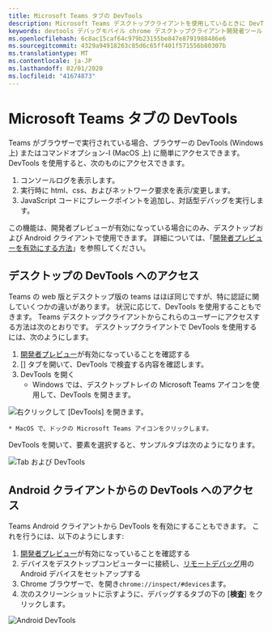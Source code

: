 ```yaml
---
title: Microsoft Teams タブの DevTools
description: Microsoft Teams デスクトップクライアントを使用しているときに DevTools にアクセスする方法について説明します。
keywords: devtools デバッグモバイル chrome デスクトップクライアント開発者ツール
ms.openlocfilehash: 6c8ac15caf64c979b23155be847e8791988486e6
ms.sourcegitcommit: 4329a94918263c85d6c65ff401f571556b80307b
ms.translationtype: MT
ms.contentlocale: ja-JP
ms.lasthandoff: 02/01/2020
ms.locfileid: "41674873"
---
```

# <a name="devtools-for-microsoft-teams-tabs"></a>Microsoft Teams タブの DevTools

Teams がブラウザーで実行されている場合、ブラウザーの DevTools (Windows 上) またはコマンドオプション-I (MacOS 上) に簡単にアクセスできます。 DevTools を使用すると、次のものにアクセスできます。

1. コンソールログを表示します。
1. 実行時に html、css、およびネットワーク要求を表示/変更します。
1. JavaScript コードにブレークポイントを追加し、対話型デバッグを実行します。

この機能は、開発者プレビューが有効になっている場合にのみ、デスクトップおよび Android クライアントで使用できます。 詳細については、「[開発者プレビューを有効にする方法](~/resources/dev-preview/developer-preview-intro.md)」を参照してください。

## <a name="accessing-devtools-in-the-desktop"></a>デスクトップの DevTools へのアクセス

Teams の web 版とデスクトップ版の teams はほぼ同じですが、特に認証に関していくつかの違いがあります。 状況に応じて、DevTools を使用することもできます。 Teams デスクトップクライアントからこれらのユーザーにアクセスする方法は次のとおりです。 デスクトップクライアントで DevTools を使用するには、次のようにします。

1. [開発者プレビュー](~/resources/dev-preview/developer-preview-intro.md)が有効になっていることを確認する
1. [] タブを開いて、DevTools で検査する内容を確認します。
1. DevTools を開く
    * Windows では、デスクトップトレイの Microsoft Teams アイコンを使用して、DevTools を開きます。

  ![右クリックして [DevTools] を開きます。](~/assets/images/dev-preview/devtools-right-click.png)

    * MacOS で、ドックの Microsoft Teams アイコンをクリックします。

DevTools を開いて、要素を選択すると、サンプルタブは次のようになります。

![Tab および DevTools](~/assets/images/dev-preview/tab-and-devtools.png)

## <a name="accessing-devtools-from-an-android-client"></a>Android クライアントからの DevTools へのアクセス

Teams Android クライアントから DevTools を有効にすることもできます。 これを行うには、以下のようにします:

1. [開発者プレビュー](~/resources/dev-preview/developer-preview-intro.md)が有効になっていることを確認する
1. デバイスをデスクトップコンピューターに接続し、[リモートデバッグ](https://developers.google.com/web/tools/chrome-devtools/remote-debugging/)用の Android デバイスをセットアップする
1. Chrome ブラウザーで、を開き`chrome://inspect/#devices`ます。
1. 次のスクリーンショットに示すように、デバッグするタブの下の [**検査**] をクリックします。

![Android DevTools](~/assets/images/android-devtools.png)
